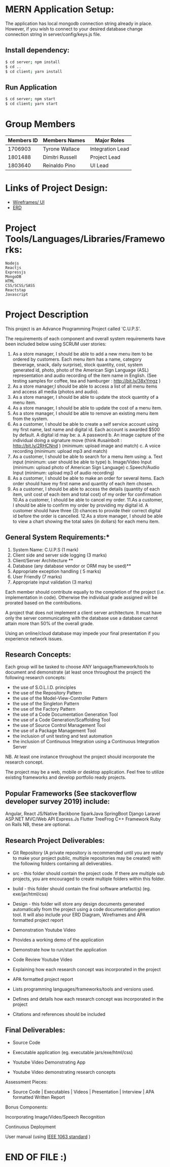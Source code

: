 # MERN Application Setup:

The application has local mongodb connection string already in place. However, if you wish to
connect to your desired database change connection string in server/config/keys.js file.

## Install dependency:

```bash
$ cd server; npm install
$ cd ..
$ cd client; yarn install
```

## Run Application

```bash
$ cd server; npm start
$ cd client; yarn start
```

# Group Members

| Members ID | Members Names   | Major Roles      |
| ---------- | --------------- | ---------------- |
| 1706903    | Tyrone Wallace  | Integration Lead |
| 1801488    | Dimitri Russell | Project Lead     |
| 1803640    | Reinaldo Pino   | UI Lead          |

# Links of Project Design:

- [Wireframes/ UI](https://gitlab.com/MASTERQ9/ap-cups/-/tree/development/Design)
- [ERD](https://gitlab.com/MASTERQ9/ap-cups/-/tree/development/Design)

# Project Tools/Languages/Libraries/Frameworks:

```
Nodejs
Reactjs
Expressjs
MongoDB
HTML
CSS/SCSS/SASS
Reactstap
Javascript
```

# Project Description

This project is an Advance Programming Project called 'C.U.P.S'.

The requirements of each component and overall system requirements have been included below using SCRUM user stories:

1. As a store manager, I should be able to add a new menu item to be ordered by customers. Each menu item has a name,
   category (beverage, snack, daily surprise), stock quantity, cost, system generated id, photo, photo of the
   American Sign Language (ASL) representation and audio recording of the item name in English.
   (See testing samples for coffee, tea and hamburger : http://bit.ly/38xYmgz )
2. As a store manager,I should be able to access a list of all menu items and access all media (photos and audio).
3. As a store manager, I should be able to update the stock quantity of a menu item.
4. As a store manager, I should be able to update the cost of a menu item.
5. As a store manager, I should be able to remove an existing menu item from the system.
6. As a customer, I should be able to create a self service account using my first name,
   last name and digital id. Each account is awarded \$500 by default. A digital id may be:
   a. A password
   b. An image capture of the individual doing a signature move (think #usainbolt : http://bit.ly/2RHCNnd ) (minimum: upload image and match)
   c. A voice recording (minimum: upload mp3 and match)
7. As a customer, I should be able to search for a menu item using:
   a. Text input (minimum: user should be able to type)
   b. Image/Video Input (minimum: upload photo of American Sign Language)
   c.Speech/Audio Input (minimum: upload mp3 of audio recording)
8. As a customer, I should be able to make an order for several items. Each order should have my first name and quantity of each item chosen.
9. As a customer, I should be able to access the details (quantity of each item, unit cost of each item and total cost) of my order for confirmation
   10.As a customer, I should be able to cancel my order.
   11.As a customer, I should be able to confirm my order by providing my digital id. A customer should have three (3) chances to
   provide their correct digital id before the order is cancelled.
   12.As a store manager, I should be able to view a chart showing the total sales (in dollars) for each menu item.

## General System Requirements:\*

1. System Name: C.U.P.S (1 mark)
2. Client side and server side logging (3 marks)
3. Client/Server Architecture \*\*
4. Database (any database vendor or ORM may be used)\*\*
5. Appropriate exception handling ( 5 marks)
6. User Friendly (7 marks)
7. Appropriate input validation (3 marks)

Each member should contribute equally to the completion of the project (i.e. implementation in code).
Otherwise the individual grade assigned will be prorated based on the contributions.

A project that does not implement a client server architecture. It must
have only the server communicating with the database
use a database cannot attain more than 50% of the overall grade.

Using an online/cloud database may impede your final presentation if you experience network issues.

## Research Concepts:

Each group will be tasked to choose ANY language/framework/tools to document and demonstrate
(at least once throughout the project) the following research concepts:

- the use of S.O.L.I.D. principles
- the use of the Repository Pattern
- the use of the Model-View-Controller Pattern
- the use of the Singleton Pattern
- the use of the Factory Pattern
- the use of a Code Documentation Generation Tool
- the use of a Code Generation/Scaffolding Tool
- the use of Source Control Management Tool
- the use of a Package Management Tool
- the inclusion of unit testing and test automation
- the inclusion of Continuous Integration using a Continuous Integration Server

NB. At least one instance throughout the project should incorporate the research concept.

The project may be a web, mobile or desktop application. Feel free to utilize existing frameworks and develop portfolio ready projects.

## Popular Frameworks (See stackoverflow developer survey 2019) include:

Angular,
React JS/Native
Backbone
SparkJava
SpringBoot
Django
Laravel
ASP.NET MVC/Web API
Express.Js
Flutter
TreeFrog C++ Framework
Ruby on Rails
NB, these are optional.

## Research Project Deliverables:

- Git Repository (A private repository is recommended until you are ready to make your project public,
  multiple repositories may be created) with the following folders containing all deliverables.

- src - this folder should contain the project code. If there are multiple sub projects, you are encouraged to create multiple folders within this folder.

- build - this folder should contain the final software artefact(s) (eg. exe/jar/html/css)

- Design - this folder will store any design documents generated automatically from the project using a code documentation generation tool. It will also include your ERD Diagram, Wireframes and APA formatted project report

- Demonstration Youtube Video

- Provides a working demo of the application

- Demonstrate how to run/start the application

- Code Review Youtube Video

- Explaining how each research concept was incorporated in the project

* APA formatted project report

* Lists programming languages/frameworks/tools and versions used.

* Defines and details how each research concept was incorporated in the project

* Citations and references should be included

## Final Deliverables:

- Source Code

- Executable application (eg. executable jars/exe/html/css)

- Youtube Video Demonstrating App

- Youtube Video demonstrating research concepts

Assessment Pieces:

- Source Code | Executables | Videos | Presentation | Interview | APA formatted Written Report

Bonus Components:

Incorporating Image/Video/Speech Recognition

Continuous Deployment

User manual (using [IEEE 1063 standard](https://nciphub.org/collections/post/478/download/IEEE_Standard1063.pdf) )

# END OF FILE :)
